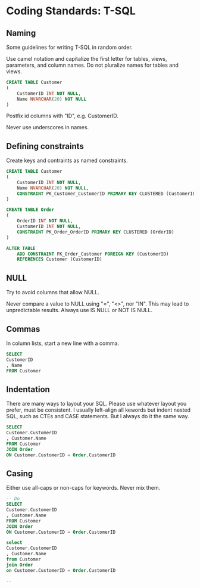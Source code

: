 # Coding Standards: T-SQL

## Naming

Some guidelines for writing T-SQL in random order.

Use camel notation and capitalize the first letter for tables, views, parameters, and column names.  Do not pluralize names for tables and views.

```sql
CREATE TABLE Customer
(
    CustomerID INT NOT NULL,
    Name NVARCHAR(20) NOT NULL
)
```

Postfix id columns with "ID", e.g. CustomerID.

Never use underscores in names.

## Defining constraints

Create keys and contraints as named constraints.

```sql
CREATE TABLE Customer
(
    CustomerID INT NOT NULL,
    Name NVARCHAR(20) NOT NULL,
    CONSTRAINT PK_Customer_CustomerID PRIMARY KEY CLUSTERED (CustomerID)
)

CREATE TABLE Order
(
    OrderID INT NOT NULL,
    CustomerID INT NOT NULL,
    CONSTRAINT PK_Order_OrderID PRIMARY KEY CLUSTERED (OrderID)
)

ALTER TABLE 
    ADD CONSTRAINT FK_Order_Customer FOREIGN KEY (CustomerID)     
    REFERENCES Customer (CustomerID)
```

## NULL

Try to avoid columns that allow NULL.

Never compare a value to NULL using "=", "&lt;&gt;", nor "IN".  This may lead to unpredictable results.  Always use IS NULL or NOT IS NULL.

## Commas

In column lists, start a new line with a comma.

```SQL
SELECT
CustomerID
, Name
FROM Customer
```

## Indentation

There are many ways to layout your SQL. Please use whatever layout you prefer, must be consistent.  I usually left-align all kewords but indent nested SQL, such as CTEs and CASE statements.  But I always do it the same way.

```SQL
SELECT
Customer.CustomerID
, Customer.Name
FROM Customer
JOIN Order
ON Customer.CustomerID = Order.CustomerID
```

## Casing

Either use all-caps or non-caps for keywords.  Never mix them.

```SQL
-- Do
SELECT
Customer.CustomerID
, Customer.Name
FROM Customer
JOIN Order
ON Customer.CustomerID = Order.CustomerID

select
Customer.CustomerID
, Customer.Name
from Customer
join Order
on Customer.CustomerID = Order.CustomerID

--
```



